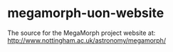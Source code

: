 megamorph-uon-website
=====================

The source for the MegaMorph project website at:
http://www.nottingham.ac.uk/astronomy/megamorph/
